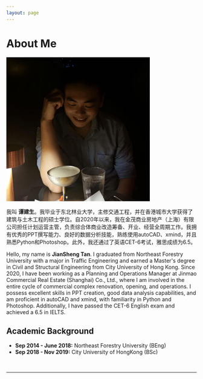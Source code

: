 ```yaml
---
layout: page
---
```


# About Me

<img src="JianShengTAN.jpg" class="floatpic" width="380" height="380">


我叫 **谭建生**。我毕业于东北林业大学，主修交通工程，并在香港城市大学获得了建筑与土木工程的硕士学位。自2020年以来，我在金茂商业房地产（上海）有限公司担任计划运营主管，负责综合体商业改造筹备、开业、经营全周期工作。我拥有优秀的PPT撰写能力、良好的数据分析技能，熟练使用autoCAD、xmind，并且熟悉Python和Photoshop。此外，我还通过了英语CET-6考试，雅思成绩为6.5。

Hello, my name is **JianSheng Tan**. I graduated from Northeast Forestry University with a major in Traffic Engineering and earned a Master's degree in Civil and Structural Engineering from City University of Hong Kong. Since 2020, I have been working as a Planning and Operations Manager at Jinmao Commercial Real Estate (Shanghai) Co., Ltd., where I am involved in the entire cycle of commercial complex renovation, opening, and operations. I possess excellent skills in PPT creation, good data analysis capabilities, and am proficient in autoCAD and xmind, with familiarity in Python and Photoshop. Additionally, I have passed the CET-6 English exam and achieved a 6.5 in IELTS.

## Academic Background


- **Sep 2014 - June 2018:** Northeast Forestry University (BEng)
- **Sep 2018 - Nov 2019:** City University of HongKong (BSc)



<br>

---

<!--## Research Interests

- Internet of Everything (IoE)
- Industrial Automation
- Network and Cybersecurity
- Applied Machine Learning
- [My latest research proposal](https://caihanlin.com/file/proposal-2023.pdf) 🔗

My current research focuses on practical problems that artificial intelligence faces in real life. My interests are on the **Machine Learning** and its applications in **Industrial IoT**. In a word, advanced technologies like ML and IoT positively influence the life of everybody.  I wish to devote my talent to this meaningful cause and bring well-being to society.

<br>

---

## News and Updates

- **Dec 2023：**Very excited to be selected as [AAAI-24 UC Scholar](https://aaai-uc.github.io/), see you in Canada!
- **Dec 2023：**Got a MSc offer from the physics department at Imperial College London.
- **Aug 2023：**Happy to be awarded the FEPG Scholarship.
- **May 2023：**Happy to be awarded the XiamenAir Scholarship.
- **May 2023：**Collected the Finalist Award in MCM 2023 (Top 1%).
- **Jan 2023：**One paper accepted to ICAROB 2023, see you in Japan (online).
- **Jun 2022：**Started research program at [Cambridge AI Group](https://www.cl.cam.ac.uk/research/ai/), advised by Prof. Pietro Liò.

<br>

<blockquote class="twitter-tweet"><p lang="en" dir="ltr">I&#39;m thrilled to share that I have been awarded the AAAI 2024 Undergraduate Scholarship and will be attending the AAAI Conference in Vancouver this coming February.<br><br>I am also looking for PhD to start in 2025 Fall. Contact me if you have any leads! 😁 <a href="https://t.co/GxdTPnCzE6">pic.twitter.com/GxdTPnCzE6</a></p>&mdash; Hanlin CAI (seeking a PhD position 2025) (@lancecai2002) <a href="https://twitter.com/lancecai2002/status/1738533328490463639?ref_src=twsrc%5Etfw">December 23, 2023</a></blockquote> <script async src="https://platform.twitter.com/widgets.js" charset="utf-8"></script>
-->